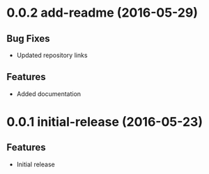 <a name="0.0.2"></a>
# 0.0.2 add-readme (2016-05-29)

## Bug Fixes

- Updated repository links

## Features

- Added documentation

<a name="0.0.1"></a>
# 0.0.1 initial-release (2016-05-23)

## Features

- Initial release
